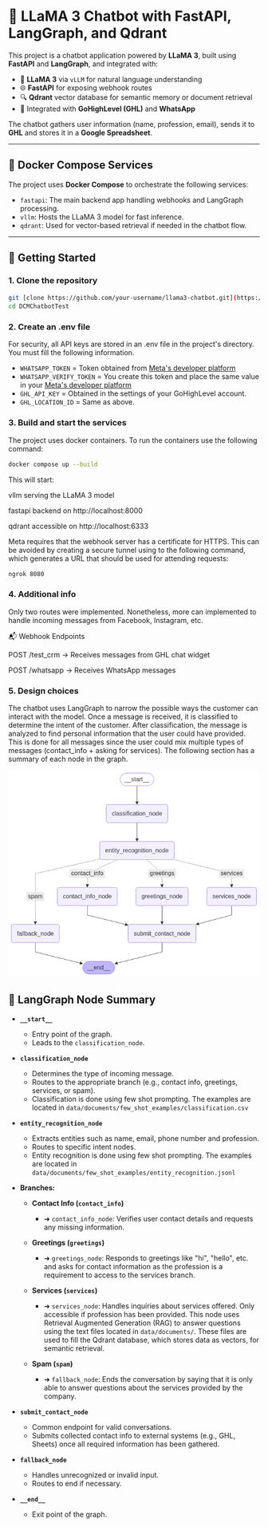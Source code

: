 # 🧠 LLaMA 3 Chatbot with FastAPI, LangGraph, and Qdrant

This project is a chatbot application powered by **LLaMA 3**, built using **FastAPI** and **LangGraph**, and integrated with:

- 🧠 **LLaMA 3** via `vLLM` for natural language understanding
- 🌐 **FastAPI** for exposing webhook routes
- 🔍 **Qdrant** vector database for semantic memory or document retrieval
- 🤖 Integrated with **GoHighLevel (GHL)** and **WhatsApp**

The chatbot gathers user information (name, profession, email), sends it to **GHL** and stores it in a **Google Spreadsheet**.

---

## 🐳 Docker Compose Services

The project uses **Docker Compose** to orchestrate the following services:

- `fastapi`: The main backend app handling webhooks and LangGraph processing.
- `vllm`: Hosts the LLaMA 3 model for fast inference.
- `qdrant`: Used for vector-based retrieval if needed in the chatbot flow.

---

## 🚀 Getting Started

### 1. Clone the repository

```bash
git [clone https://github.com/your-username/llama3-chatbot.git](https://github.com/GabrielGlzSa/DCMChatbotTest.git)
cd DCMChatbotTest
```

### 2. Create an .env file

For security, all API keys are stored in an .env file in the project's directory. You must fill the following information.

- `WHATSAPP_TOKEN` = Token obtained from [Meta's developer platform](https://developers.facebook.com/apps/)
- `WHATSAPP_VERIFY_TOKEN` = You create this token and place the same value in your [Meta's developer platform](https://developers.facebook.com/apps/)
- `GHL_API_KEY` = Obtained in the settings of your GoHighLevel account.
- `GHL_LOCATION_ID` = Same as above.

### 3. Build and start the services
The project uses docker containers. To run the containers use the following command:

```bash
docker compose up --build
```
This will start:

vllm serving the LLaMA 3 model

fastapi backend on http://localhost:8000

qdrant accessible on http://localhost:6333

Meta requires that the webhook server has a certificate for HTTPS. This can be avoided by creating a secure tunnel using to the following command, which generates a URL that should be used for attending requests: 

```bash
ngrok 8080
```

### 4. Additional info
Only two routes were implemented. Nonetheless, more can implemented to handle incoming messages from Facebook, Instagram, etc.

📬 Webhook Endpoints

POST /test_crm → Receives messages from GHL chat widget

POST /whatsapp → Receives WhatsApp messages


### 5. Design choices

The chatbot uses LangGraph to narrow the possible ways the customer can interact with the model. Once a message is received, it is classified to determine the intent of the customer. After classification, the message is analyzed to find personal information that the user could have provided. This is done for all messages since the user could mix multiple types of messages (contact_info + asking for services). The following section has a summary of each node in the graph.


![LangGraph diagram](images/langgraph.png)


## 🧠 LangGraph Node Summary

- **`__start__`**
  - Entry point of the graph.
  - Leads to the `classification_node`.

- **`classification_node`**
  - Determines the type of incoming message.
  - Routes to the appropriate branch (e.g., contact info, greetings, services, or spam).
  - Classification is done using few shot prompting. The examples are located in `data/documents/few_shot_examples/classification.csv`

- **`entity_recognition_node`**
  - Extracts entities such as name, email, phone number and profession.
  - Routes to specific intent nodes.
  - Entity recognition is done using few shot prompting. The examples are located in `data/documents/few_shot_examples/entity_recognition.jsonl`

- **Branches:**
  - **Contact Info (`contact_info`)**
    - ➜ `contact_info_node`: Verifies user contact details and requests any missing information.
  
  - **Greetings (`greetings`)**
    - ➜ `greetings_node`: Responds to greetings like "hi", "hello", etc. and asks for contact information as the profession is a requirement to access to the services branch.
  
  - **Services (`services`)**
    - ➜ `services_node`: Handles inquiries about services offered. Only accessible if profession has been provided. This node uses Retrieval Augmented Generation (RAG) to answer questions using the text files located in `data/documents/`. These files are used to fill the Qdrant database, which stores data as vectors, for semantic retrieval.
  
  - **Spam (`spam`)**
    - ➜ `fallback_node`: Ends the conversation by saying that it is only able to answer questions about the services provided by the company.

- **`submit_contact_node`**
  - Common endpoint for valid conversations.
  - Submits collected contact info to external systems (e.g., GHL, Sheets) once all required information has been gathered.

- **`fallback_node`**
  - Handles unrecognized or invalid input.
  - Routes to end if necessary.

- **`__end__`**
  - Exit point of the graph.
